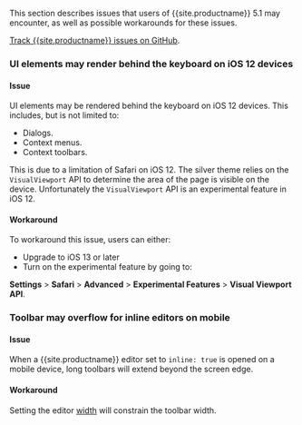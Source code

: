 
This section describes issues that users of {{site.productname}} 5.1 may encounter, as well as possible workarounds for these issues.

[Track {{site.productname}} issues on GitHub](https://github.com/tinymce/tinymce/labels/5.x).

### UI elements may render behind the keyboard on iOS 12 devices

#### Issue
UI elements may be rendered behind the keyboard on iOS 12 devices. This includes, but is not limited to:

* Dialogs.
* Context menus.
* Context toolbars.

This is due to a limitation of Safari on iOS 12. The silver theme relies on the `VisualViewport` API to determine the area of the page is visible on the device. Unfortunately the `VisualViewport` API is an experimental feature in iOS 12.

#### Workaround
To workaround this issue, users can either:

* Upgrade to iOS 13 or later
* Turn on the experimental feature by going to:

**Settings** &#62; **Safari** &#62; **Advanced** &#62; **Experimental Features** &#62; **Visual Viewport API**.

### Toolbar may overflow for inline editors on mobile

#### Issue
When a {{site.productname}} editor set to `inline: true` is opened on a mobile device, long toolbars will extend beyond the screen edge.

#### Workaround
Setting the editor [width]({{site.baseurl}}/configure/editor-appearance/#width) will constrain the toolbar width.